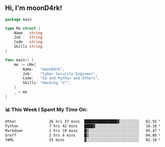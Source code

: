 <h2> Hi, I'm moonD4rk!</h2>

```go
package main

type Me struct {
	Name   string
	Job    string
	Code   string
	Skills string
}

func main() {
	me := &Me{
		Name:   "moonD4rk",
		Job:    "Cyber Security Engineer",
		Code:   "Go and Python and Others",
		Skills: "Hacking ^o^",
	}
	_ = me
}
```

<h3>📊 This Week I Spent My Time On:</h3>
<!-- <img align='right' src="https://github-readme-stats.vercel.app/api?username=moond4rk&show_icons=true&theme=radical", width="300" height="150"> -->

<!--START_SECTION:waka-->

```txt
Other               26 hrs 37 mins  ███████████████▓░░░░░░░░░   62.55 %
Python              7 hrs 42 mins   ████▓░░░░░░░░░░░░░░░░░░░░   18.10 %
Markdown            2 hrs 19 mins   █▒░░░░░░░░░░░░░░░░░░░░░░░   05.47 %
Groff               2 hrs 4 mins    █▒░░░░░░░░░░░░░░░░░░░░░░░   04.86 %
YAML                55 mins         ▓░░░░░░░░░░░░░░░░░░░░░░░░   02.18 %
```

<!--END_SECTION:waka-->


